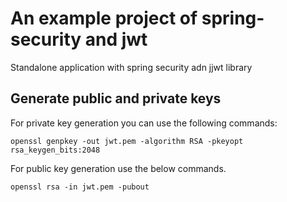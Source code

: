 # An example project of spring-security and jwt 

Standalone application with spring security adn jjwt library

## Generate public and private keys

For private key generation you can use the following commands:

````
openssl genpkey -out jwt.pem -algorithm RSA -pkeyopt rsa_keygen_bits:2048
````

For public key generation use the below commands.

````
openssl rsa -in jwt.pem -pubout
````
